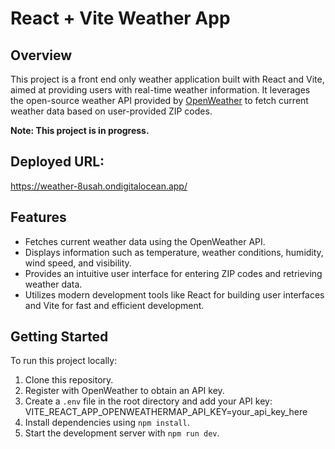 # React + Vite Weather App

## Overview

This project is a front end only weather application built with React and Vite, aimed at providing users with real-time weather information. It leverages the open-source weather API provided by [OpenWeather](https://openweathermap.org/) to fetch current weather data based on user-provided ZIP codes. 

**Note: This project is in progress.**

## Deployed URL: 
https://weather-8usah.ondigitalocean.app/

## Features

- Fetches current weather data using the OpenWeather API.
- Displays information such as temperature, weather conditions, humidity, wind speed, and visibility.
- Provides an intuitive user interface for entering ZIP codes and retrieving weather data.
- Utilizes modern development tools like React for building user interfaces and Vite for fast and efficient development.

## Getting Started

To run this project locally:

1. Clone this repository.
2. Register with OpenWeather to obtain an API key.
3. Create a `.env` file in the root directory and add your API key:
    VITE_REACT_APP_OPENWEATHERMAP_API_KEY=your_api_key_here
4. Install dependencies using `npm install`.
5. Start the development server with `npm run dev`.




